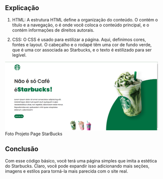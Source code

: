 ## Explicação

1. HTML: A estrutura HTML define a organização do conteúdo. O
contém o título e a navegação, o
é onde você coloca o conteúdo principal, e o
contém informações de direitos autorais.

2. CSS: O CSS é usado para estilizar a página. Aqui, definimos cores, fontes e layout. O cabeçalho e o rodapé têm uma cor de fundo verde, que é uma cor associada ao Starbucks, e o texto é estilizado para ser legível.

<figuri>
<img src="Print projeto STARBucks.PNG"/>
<figcaption>Foto Projeto Page StarBucks</figcaption>
<figuri/>


## Conclusão

Com esse código básico, você terá uma página simples que imita a estética do Starbucks. Claro, você pode expandir isso adicionando mais seções, imagens e estilos para torná-la mais parecida com o site real. 
